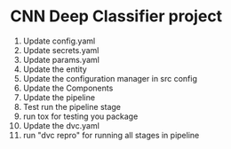 # CNN Deep Classifier project

1. Update config.yaml
2. Update secrets.yaml
3. Update params.yaml
4. Update the entity
5. Update the configuration manager in src config
6. Update the Components
7. Update the pipeline
8. Test run the pipeline stage
9. run tox for testing you package
10. Update the dvc.yaml
11. run "dvc repro" for running all stages in pipeline
